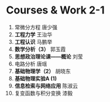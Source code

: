 # Courses & Work 2-1
1. 常微分方程 唐少强
2. **工程力学** 王治华
3. **工程认识** 马鹏举
4. **数学分析（3）** 郭玉霞
5. **思想政治理论课——概论** 刘莹
6. 电路分析 唐瑶
7. **基础物理学（2）** 胡晓东
8. **基础物理实验A (1)**
9. **信息检索与网络应用** 陈淑云
10. 复变函数与积分变换 漆毅

